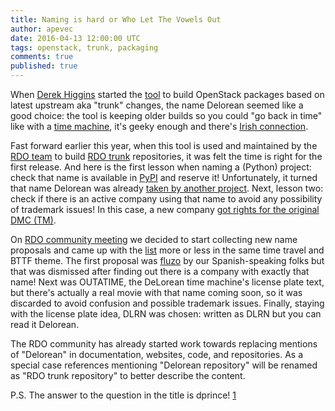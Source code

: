 ```yaml
---
title: Naming is hard or Who Let The Vowels Out
author: apevec
date: 2016-04-13 12:00:00 UTC
tags: openstack, trunk, packaging
comments: true
published: true
---
```


When [Derek Higgins](http://www.openstack.org/blog/2014/02/open-mic-spotlight-derek-higgins/) started the [tool](https://github.com/openstack-packages/DLRN/commit/496baa4eb177873ba1421c6fbd7cc7041bd584a4) to build OpenStack packages based on latest upstream aka "trunk" changes, the name Delorean seemed like a good choice: the tool is keeping older builds so you could "go back in time" like with a [time machine](https://en.wikipedia.org/wiki/DeLorean_time_machine), it's geeky enough and there's [Irish connection](https://en.wikipedia.org/wiki/DeLorean_Motor_Company#Manufacturing_facility).

Fast forward earlier this year, when this tool is used and maintained by the [RDO team](https://www.rdoproject.org/community/) to build [RDO trunk](https://trunk.rdoproject.org/) repositories, it was felt the time is right for the first release. And here is the first lesson when naming a (Python) project: check that name is available in [PyPI](https://pypi.python.org/pypi) and reserve it! Unfortunately, it turned that name Delorean was already [taken by another project](https://pypi.python.org/pypi/Delorean). Next, lesson two: check if there is an active company using that name to avoid any possibility of trademark issues! In this case, a new company [got rights for the original DMC (TM)](https://en.wikipedia.org/wiki/DeLorean_Motor_Company#Today).

On [RDO community meeting](https://www.rdoproject.org/community/community-meeting/) we decided to start collecting new name proposals and came up with the [list](https://etherpad.openstack.org/p/RDO-Delorean-rename) more or less in the same time travel and BTTF theme. The first proposal was [fluzo](https://es.wikipedia.org/wiki/Condensador_de_flujo) by our Spanish-speaking folks but that was dismissed after finding out there is a company with exactly that name! Next was OUTATIME, the DeLorean time machine's license plate text, but there's actually a real movie with that name coming soon, so it was discarded to avoid confusion and possible trademark issues. Finally, staying with the license plate idea, DLRN was chosen: written as DLRN but you can read it Delorean.

The RDO community has already started work towards replacing mentions of "Delorean" in documentation, websites, code, and repositories. As a special case references mentioning "Delorean repository" will be renamed as "RDO trunk repository" to better describe the content.

P.S. The answer to the question in the title is dprince! [1]

[1]: https://meetbot.fedoraproject.org/rdo/2016-03-09/rdo_meeting_%282016-03-09%29.2016-03-09-15.01.log.html#l-141